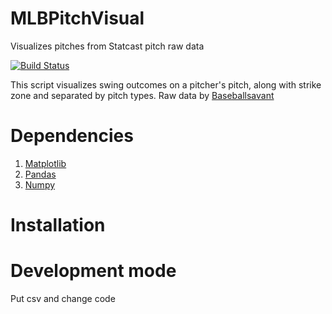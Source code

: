 # MLBPitchVisual
Visualizes pitches from Statcast pitch raw data

[![Build Status](https://travis-ci.org/SHUcream00/MLBPitchVisual.svg?branch=master)](https://travis-ci.org/SHUcream00/MLBPitchVisual)

This script visualizes swing outcomes on a pitcher's pitch, along with strike zone and separated by pitch types.
Raw data by [Baseballsavant](https://baseballsavant.mlb.com/)

# Dependencies

1. [Matplotlib](https://github.com/matplotlib/matplotlib)
1. [Pandas](https://github.com/pandas-dev/pandas)
1. [Numpy](https://github.com/numpy/numpy)

# Installation


# Development mode

Put csv and change code
